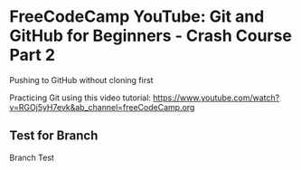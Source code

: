 # FreeCodeCamp YouTube: Git and GitHub for Beginners - Crash Course Part 2

Pushing to GitHub without cloning first

Practicing Git using this video tutorial: https://www.youtube.com/watch?v=RGOj5yH7evk&ab_channel=freeCodeCamp.org

## Test for Branch

Branch Test
